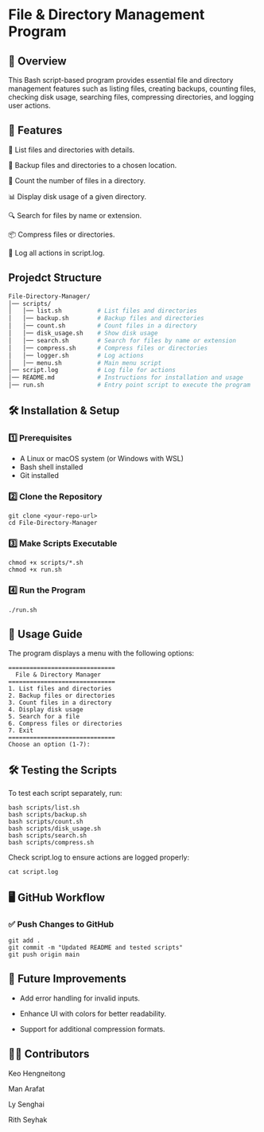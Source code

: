 # File & Directory Management Program

## 📌 Overview
This Bash script-based program provides essential file and directory management features such as listing files, creating backups, counting files, checking disk usage, searching files, compressing directories, and logging user actions.

## 🚀 Features
📂 List files and directories with details.

🛑 Backup files and directories to a chosen location.

🔢 Count the number of files in a directory.

📊 Display disk usage of a given directory.

🔍 Search for files by name or extension.

📦 Compress files or directories.

📝 Log all actions in script.log.

## Projedct Structure

``` bash
File-Directory-Manager/
│── scripts/
│   │── list.sh          # List files and directories
│   │── backup.sh        # Backup files and directories
│   │── count.sh         # Count files in a directory
│   │── disk_usage.sh    # Show disk usage
│   │── search.sh        # Search for files by name or extension
│   │── compress.sh      # Compress files or directories
│   │── logger.sh        # Log actions
│   │── menu.sh          # Main menu script
│── script.log           # Log file for actions
│── README.md            # Instructions for installation and usage
│── run.sh               # Entry point script to execute the program

```

## 🛠️ Installation & Setup
### 1️⃣ Prerequisites
- A Linux or macOS system (or Windows with WSL)
- Bash shell installed
- Git installed

### 2️⃣ Clone the Repository
```
git clone <your-repo-url>
cd File-Directory-Manager
```
### 3️⃣ Make Scripts Executable
```
chmod +x scripts/*.sh
chmod +x run.sh
```
### 4️⃣ Run the Program
```
./run.sh
```

## 📜 Usage Guide
The program displays a menu with the following options:
```
==============================
  File & Directory Manager
==============================
1. List files and directories
2. Backup files or directories
3. Count files in a directory
4. Display disk usage
5. Search for a file
6. Compress files or directories
7. Exit
==============================
Choose an option (1-7):
```

## 🛠️ Testing the Scripts
To test each script separately, run:
```
bash scripts/list.sh
bash scripts/backup.sh
bash scripts/count.sh
bash scripts/disk_usage.sh
bash scripts/search.sh
bash scripts/compress.sh
```

Check script.log to ensure actions are logged properly:
```
cat script.log
```

## 🖥️ GitHub Workflow
### ✅ Push Changes to GitHub
```
git add .
git commit -m "Updated README and tested scripts"
git push origin main
```

## 🎯 Future Improvements
- Add error handling for invalid inputs.

- Enhance UI with colors for better readability.

- Support for additional compression formats.

## 👨‍💻 Contributors
  Keo Hengneitong

  Man Arafat

  Ly Senghai
  
  Rith Seyhak
